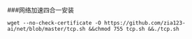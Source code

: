 ###网络加速四合一安装

    wget --no-check-certificate -O https://github.com/zia123-ai/net/blob/master/tcp.sh &&chmod 755 tcp.sh &&./tcp.sh
   
    
    
